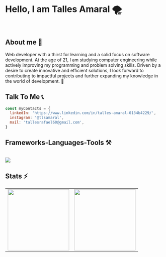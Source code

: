 

<h1>Hello, I am Talles Amaral 🌪️</h1>
<br />
<h2>About me 🎯</h2>
Web developer with a thirst for learning and a solid focus on software development. At the age of 21, I am studying computer engineering while actively improving my programming and problem solving skills. Driven by a desire to create innovative and efficient solutions, I look forward to contributing to impactful projects and further expanding my knowledge in the world of development. 🚀

<br/>
<h2>Talk To Me 📞</h2>

```javascript
const myContacts = {
  linkedIn: 'https://www.linkedin.com/in/talles-amaral-0134b4229/',
  instagram: '@tlsamaral',
  mail: 'tallesrafael60@gmail.com',
}
```

<h2 >Frameworks-Languages-Tools ⚒</h2>
<br/>
<div>
    <img src="https://skillicons.dev/icons?i=html,css,react,bootstrap,vscode,visualstudio,github,figma,tailwind,redux,styledcomponents,git,nodejs,javascript,typescript,express,firebase,mongodb,cs,nextjs,mysql,docker,linux,dotnet,md" />
</div>

<h2>Stats ⚡</h2>

<div >
  <table>
    <tbody>
      <tr>
          <td>
             <a href="https://github.com/tlsamaral">
               <img height="195" src="https://github-readme-stats.vercel.app/api?username=tlsamaral&show_icons=true&theme=codeSTACKr&include_all_commits=true&count_private=true"/>
          </td>
          <td>
             <a href="https://github.com/tlsamaral">
             <img height="195" src="https://github-readme-stats.vercel.app/api/top-langs/?username=tlsamaral&layout=compact&langs_count=7&theme=codeSTACKr"/>
          </td>
      </tr>
    </tbody>
  </table>
</div>
